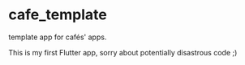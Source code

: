 # cafe_template

template app for cafés&#x27; apps.

This is my first Flutter app, sorry about potentially disastrous code ;)
